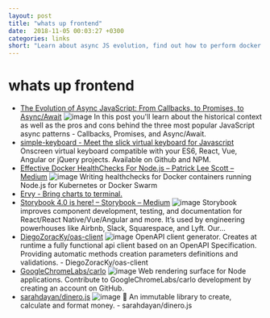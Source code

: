 ```yaml
---
layout: post
title: "whats up frontend"
date:  2018-11-05 00:03:27 +0300
categories: links
short: "Learn about async JS evolution, find out how to perform docker healthchecks for node. At last! Bring the charts, to the best place there is - TERMINAL! Work with your money immutable with dinero, and create your OpenApi client simply with oas-client."
---
```



# whats up frontend

- [The Evolution of Async JavaScript: From Callbacks, to Promises, to Async/Await](https://tylermcginnis.com/async-javascript-from-callbacks-to-promises-to-async-await/) ![image](https://tylermcginnis.com/static/evolutionOfAsync-b8ee8c6bde0531e6dea3d798d8c3cdf2-b64db.png) In this post you'll learn about the historical context as well as the pros and cons behind the three most popular JavaScript async patterns - Callbacks, Promises, and Async/Await.
- [simple-keyboard - Meet the slick virtual keyboard for Javascript](https://virtual-keyboard.js.org/) Onscreen virtual keyboard compatible with your ES6, React, Vue, Angular or jQuery projects. Available on Github and NPM.
- [Effective Docker HealthChecks For Node.js – Patrick Lee Scott – Medium](https://medium.com/@patrickleet/effective-docker-healthchecks-for-node-js-b11577c3e595) ![image](https://cdn-images-1.medium.com/max/1200/1*j692CVA41fM389v4O3NULA.jpeg) Writing healthchecks for Docker containers running Node.js for Kubernetes or Docker Swarm
- [Ervy - Bring charts to terminal.](https://www.chunqiuyiyu.com/ervy/) 
- [Storybook 4.0 is here! – Storybook – Medium](https://medium.com/storybookjs/storybook-4-0-is-here-10b9857fc7de) ![image](https://cdn-images-1.medium.com/max/1200/1*D8IGfRCsAY54ymGu-tqniA.png) Storybook improves component development, testing, and documentation for React/React Native/Vue/Angular and more. It’s used by engineering powerhouses like Airbnb, Slack, Squarespace, and Lyft. Our…
- [DiegoZoracKy/oas-client](https://github.com/DiegoZoracKy/oas-client) ![image](https://avatars0.githubusercontent.com/u/2091071?s=400&v=4) OpenAPI client generator. Creates at runtime a fully functional api client based on an OpenAPI Specification. Providing automatic methods creation parameters definitions and validations. - DiegoZoracKy/oas-client
- [GoogleChromeLabs/carlo](https://github.com/GoogleChromeLabs/carlo) ![image](https://avatars2.githubusercontent.com/u/31970254?s=400&v=4) Web rendering surface for Node applications. Contribute to GoogleChromeLabs/carlo development by creating an account on GitHub.
- [sarahdayan/dinero.js](https://github.com/sarahdayan/dinero.js) ![image](https://avatars1.githubusercontent.com/u/5370675?s=400&v=4) 💸 An immutable library to create, calculate and format money. - sarahdayan/dinero.js
